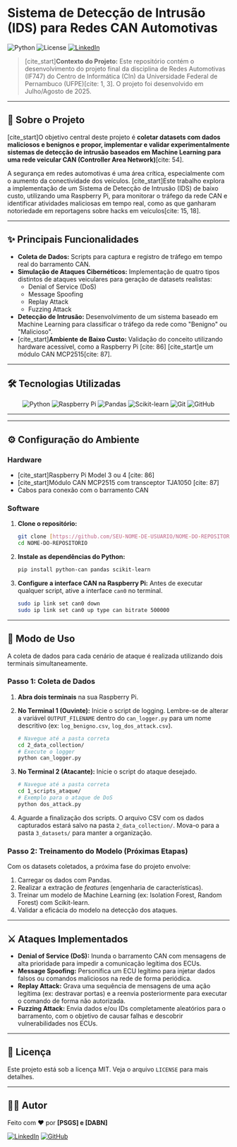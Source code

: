 # Sistema de Detecção de Intrusão (IDS) para Redes CAN Automotivas

![Python](https://img.shields.io/badge/Python-3.8%2B-blue?style=for-the-badge&logo=python)
![License](https://img.shields.io/badge/License-MIT-green?style=for-the-badge)
[![LinkedIn](https://img.shields.io/badge/LinkedIn-SEU_NOME-blue?style=for-the-badge&logo=linkedin&link=URL_DO_SEU_LINKEDIN)](https://www.linkedin.com/in/paulo-souza-862a67292/)

> [cite_start]**Contexto do Projeto:** Este repositório contém o desenvolvimento do projeto final da disciplina de Redes Automotivas (IF747) do Centro de Informática (CIn) da Universidade Federal de Pernambuco (UFPE)[cite: 1, 3]. O projeto foi desenvolvido em Julho/Agosto de 2025.

---

## 📖 Sobre o Projeto

[cite_start]O objetivo central deste projeto é **coletar datasets com dados maliciosos e benignos e propor, implementar e validar experimentalmente sistemas de detecção de intrusão baseados em Machine Learning para uma rede veicular CAN (Controller Area Network)**[cite: 54].

A segurança em redes automotivas é uma área crítica, especialmente com o aumento da conectividade dos veículos. [cite_start]Este trabalho explora a implementação de um Sistema de Detecção de Intrusão (IDS) de baixo custo, utilizando uma Raspberry Pi, para monitorar o tráfego da rede CAN e identificar atividades maliciosas em tempo real, como as que ganharam notoriedade em reportagens sobre hacks em veículos[cite: 15, 18].

---

## ✨ Principais Funcionalidades

-   **Coleta de Dados:** Scripts para captura e registro de tráfego em tempo real do barramento CAN.
-   **Simulação de Ataques Cibernéticos:** Implementação de quatro tipos distintos de ataques veiculares para geração de datasets realistas:
    -   Denial of Service (DoS)
    -   Message Spoofing
    -   Replay Attack
    -   Fuzzing Attack
-   **Detecção de Intrusão:** Desenvolvimento de um sistema baseado em Machine Learning para classificar o tráfego da rede como "Benigno" ou "Malicioso".
-   [cite_start]**Ambiente de Baixo Custo:** Validação do conceito utilizando hardware acessível, como a Raspberry Pi [cite: 86] [cite_start]e um módulo CAN MCP2515[cite: 87].

---

## 🛠️ Tecnologias Utilizadas

<div align="center">
  <img src="https://img.shields.io/badge/Python-3776AB?style=for-the-badge&logo=python&logoColor=white" alt="Python" />
  <img src="https://img.shields.io/badge/Raspberry%20Pi-A22846?style=for-the-badge&logo=raspberry-pi&logoColor=white" alt="Raspberry Pi" />
  <img src="https://img.shields.io/badge/Pandas-150458?style=for-the-badge&logo=pandas&logoColor=white" alt="Pandas" />
  <img src="https://img.shields.io/badge/scikit--learn-F7931E?style=for-the-badge&logo=scikit-learn&logoColor=white" alt="Scikit-learn" />
  <img src="https://img.shields.io/badge/Git-F05032?style=for-the-badge&logo=git&logoColor=white" alt="Git" />
  <img src="https://img.shields.io/badge/GitHub-181717?style=for-the-badge&logo=github&logoColor=white" alt="GitHub" />
</div>

---
---

## ⚙️ Configuração do Ambiente

### Hardware
* [cite_start]Raspberry Pi Model 3 ou 4 [cite: 86]
* [cite_start]Módulo CAN MCP2515 com transceptor TJA1050 [cite: 87]
* Cabos para conexão com o barramento CAN

### Software
1.  **Clone o repositório:**
    ```bash
    git clone [https://github.com/SEU-NOME-DE-USUARIO/NOME-DO-REPOSITORIO.git](https://github.com/SEU-NOME-DE-USUARIO/NOME-DO-REPOSITORIO.git)
    cd NOME-DO-REPOSITORIO
    ```
2.  **Instale as dependências do Python:**
    ```bash
    pip install python-can pandas scikit-learn
    ```
3.  **Configure a interface CAN na Raspberry Pi:**
    Antes de executar qualquer script, ative a interface `can0` no terminal.
    ```bash
    sudo ip link set can0 down
    sudo ip link set can0 up type can bitrate 500000
    ```

---

## 🚀 Modo de Uso

A coleta de dados para cada cenário de ataque é realizada utilizando dois terminais simultaneamente.

### Passo 1: Coleta de Dados

1.  **Abra dois terminais** na sua Raspberry Pi.

2.  **No Terminal 1 (Ouvinte):** Inicie o script de logging. Lembre-se de alterar a variável `OUTPUT_FILENAME` dentro do `can_logger.py` para um nome descritivo (ex: `log_benigno.csv`, `log_dos_attack.csv`).
    ```bash
    # Navegue até a pasta correta
    cd 2_data_collection/
    # Execute o logger
    python can_logger.py
    ```

3.  **No Terminal 2 (Atacante):** Inicie o script do ataque desejado.
    ```bash
    # Navegue até a pasta correta
    cd 1_scripts_ataque/
    # Exemplo para o ataque de DoS
    python dos_attack.py
    ```
4.  Aguarde a finalização dos scripts. O arquivo CSV com os dados capturados estará salvo na pasta `2_data_collection/`. Mova-o para a pasta `3_datasets/` para manter a organização.

### Passo 2: Treinamento do Modelo (Próximas Etapas)
Com os datasets coletados, a próxima fase do projeto envolve:
1.  Carregar os dados com Pandas.
2.  Realizar a extração de *features* (engenharia de características).
3.  Treinar um modelo de Machine Learning (ex: Isolation Forest, Random Forest) com Scikit-learn.
4.  Validar a eficácia do modelo na detecção dos ataques.

---

## ⚔️ Ataques Implementados

* **Denial of Service (DoS):** Inunda o barramento CAN com mensagens de alta prioridade para impedir a comunicação legítima dos ECUs.
* **Message Spoofing:** Personifica um ECU legítimo para injetar dados falsos ou comandos maliciosos na rede de forma periódica.
* **Replay Attack:** Grava uma sequência de mensagens de uma ação legítima (ex: destravar portas) e a reenvia posteriormente para executar o comando de forma não autorizada.
* **Fuzzing Attack:** Envia dados e/ou IDs completamente aleatórios para o barramento, com o objetivo de causar falhas e descobrir vulnerabilidades nos ECUs.

---

## 📄 Licença

Este projeto está sob a licença MIT. Veja o arquivo `LICENSE` para mais detalhes.

---

## 👨‍💻 Autor

Feito com ❤️ por **[PSGS] e [DABN]**

[![LinkedIn](https://img.shields.io/badge/LinkedIn-SEU_NOME-blue?style=flat&logo=linkedin&link=URL_DO_SEU_LINKEDIN)](https://www.linkedin.com/in/paulo-souza-862a67292/)
[![GitHub](https://img.shields.io/badge/GitHub-SEU_USUARIO-black?style=flat&logo=github&link=https://github.com/SEU_USUARIO)](https://github.com/paulosouza-ec)

